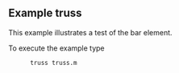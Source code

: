 Example truss
-------------

This example illustrates a test of the bar element.

To execute the example type

          truss truss.m



